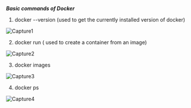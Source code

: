 ***Basic commands of Docker***

1. docker --version (used to get the currently installed version of docker)

![Capture1](https://user-images.githubusercontent.com/84011457/194537635-3630cbe4-3255-40f4-b7bc-23a24cae79fc.PNG)

2. docker run ( used to create a container from an image)

![Capture2](https://user-images.githubusercontent.com/84011457/194538466-b500957e-0bd3-4baa-86db-af12969a9ff2.PNG)

3. docker images

![Capture3](https://user-images.githubusercontent.com/84011457/194538698-c2c8d300-40f7-466e-ba69-e76e005c34b6.PNG)

4. docker ps

![Capture4](https://user-images.githubusercontent.com/84011457/194538903-8750f761-cd42-4c88-a568-24542a1d5c6f.PNG)

